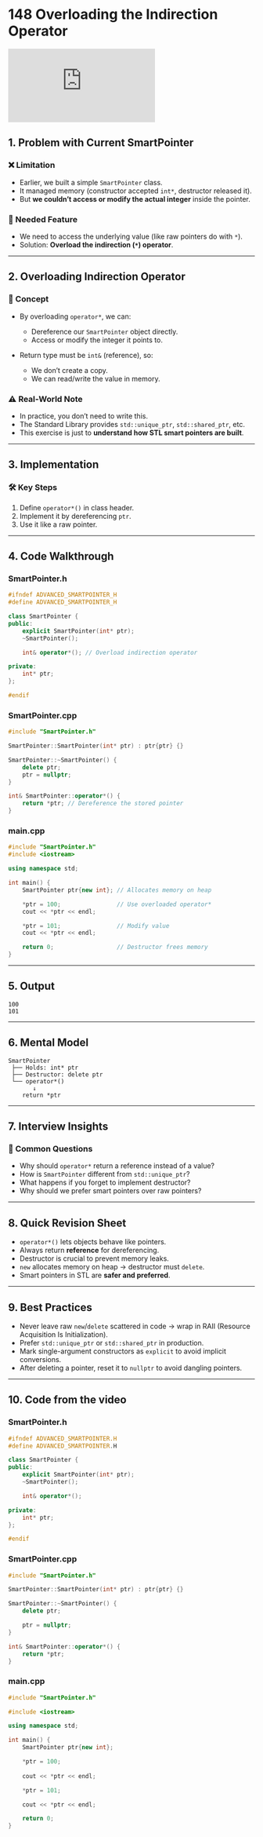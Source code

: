 # 148 Overloading the Indirection Operator

<div class="video-wrapper">
  <iframe src="https://www.youtube.com/embed/ZfYnt7StHgY?si=bmmwzBHO--GYadTu"
          title="YouTube video player" 
          frameborder="0" 
          allow="accelerometer; autoplay; clipboard-write; encrypted-media; gyroscope; picture-in-picture; web-share" 
          allowfullscreen>
  </iframe>
</div>

## 1. Problem with Current SmartPointer

### ❌ Limitation

* Earlier, we built a simple `SmartPointer` class.
* It managed memory (constructor accepted `int*`, destructor released it).
* But **we couldn’t access or modify the actual integer** inside the pointer.

### 🧩 Needed Feature

* We need to access the underlying value (like raw pointers do with `*`).
* Solution: **Overload the indirection (`*`) operator**.

---

## 2. Overloading Indirection Operator

### 📌 Concept

* By overloading `operator*`, we can:

  * Dereference our `SmartPointer` object directly.
  * Access or modify the integer it points to.
* Return type must be `int&` (reference), so:

  * We don’t create a copy.
  * We can read/write the value in memory.

### ⚠️ Real-World Note

* In practice, you don’t need to write this.
* The Standard Library provides `std::unique_ptr`, `std::shared_ptr`, etc.
* This exercise is just to **understand how STL smart pointers are built**.

---

## 3. Implementation

### 🛠️ Key Steps

1. Define `operator*()` in class header.
2. Implement it by dereferencing `ptr`.
3. Use it like a raw pointer.

---

## 4. Code Walkthrough

### SmartPointer.h

```cpp
#ifndef ADVANCED_SMARTPOINTER_H
#define ADVANCED_SMARTPOINTER_H

class SmartPointer {
public:
    explicit SmartPointer(int* ptr);
    ~SmartPointer();

    int& operator*(); // Overload indirection operator

private:
    int* ptr;
};

#endif
```

### SmartPointer.cpp

```cpp
#include "SmartPointer.h"

SmartPointer::SmartPointer(int* ptr) : ptr{ptr} {}

SmartPointer::~SmartPointer() {
    delete ptr;
    ptr = nullptr;
}

int& SmartPointer::operator*() {
    return *ptr; // Dereference the stored pointer
}
```

### main.cpp

```cpp
#include "SmartPointer.h"
#include <iostream>

using namespace std;

int main() {
    SmartPointer ptr{new int}; // Allocates memory on heap

    *ptr = 100;                // Use overloaded operator*
    cout << *ptr << endl;

    *ptr = 101;                // Modify value
    cout << *ptr << endl;

    return 0;                  // Destructor frees memory
}
```

---

## 5. Output

```
100
101
```

---

## 6. Mental Model

```
SmartPointer
 ├── Holds: int* ptr
 ├── Destructor: delete ptr
 └── operator*()
       ↓
    return *ptr
```

---

## 7. Interview Insights

### 💬 Common Questions

* Why should `operator*` return a reference instead of a value?
* How is `SmartPointer` different from `std::unique_ptr`?
* What happens if you forget to implement destructor?
* Why should we prefer smart pointers over raw pointers?

---

## 8. Quick Revision Sheet

* `operator*()` lets objects behave like pointers.
* Always return **reference** for dereferencing.
* Destructor is crucial to prevent memory leaks.
* `new` allocates memory on heap → destructor must `delete`.
* Smart pointers in STL are **safer and preferred**.

---

## 9. Best Practices

* Never leave raw `new`/`delete` scattered in code → wrap in RAII (Resource Acquisition Is Initialization).
* Prefer `std::unique_ptr` or `std::shared_ptr` in production.
* Mark single-argument constructors as `explicit` to avoid implicit conversions.
* After deleting a pointer, reset it to `nullptr` to avoid dangling pointers.

---

## 10. Code from the video

### SmartPointer.h

```cpp
#ifndef ADVANCED_SMARTPOINTER.H
#define ADVANCED_SMARTPOINTER.H

class SmartPointer {
public:
    explicit SmartPointer(int* ptr);
    ~SmartPointer();

    int& operator*();

private:
    int* ptr;
};

#endif
```

### SmartPointer.cpp

```cpp
#include "SmartPointer.h"

SmartPointer::SmartPointer(int* ptr) : ptr{ptr} {}

SmartPointer::~SmartPointer() {
    delete ptr;

    ptr = nullptr;
}

int& SmartPointer::operator*() {
    return *ptr;
}
```

### main.cpp

```cpp
#include "SmartPointer.h"

#include <iostream>

using namespace std;

int main() {
    SmartPointer ptr{new int};

    *ptr = 100;
    
    cout << *ptr << endl;

    *ptr = 101;

    cout << *ptr << endl;

    return 0;
}
```
